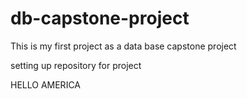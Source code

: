 # db-capstone-project
This is my first project as a data base capstone project

setting up repository for project


HELLO AMERICA
